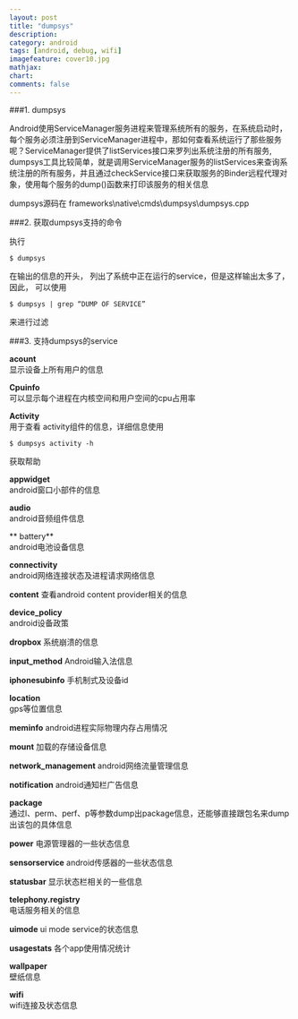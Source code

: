 ```yaml
---
layout: post
title: "dumpsys"
description:
category: android
tags: [android, debug, wifi]
imagefeature: cover10.jpg
mathjax: 
chart:
comments: false
---
```


###1. dumpsys  
  
Android使用ServiceManager服务进程来管理系统所有的服务，在系统启动时，每个服务必须注册到ServiceManager进程中，那如何查看系统运行了那些服务呢？ServiceManager提供了listServices接口来罗列出系统注册的所有服务, dumpsys工具比较简单，就是调用ServiceManager服务的listServices来查询系统注册的所有服务，并且通过checkService接口来获取服务的Binder远程代理对象，使用每个服务的dump()函数来打印该服务的相关信息  
  
dumpsys源码在 frameworks\native\cmds\dumpsys\dumpsys.cpp  
  
###2. 获取dumpsys支持的命令  
  
执行
	
	$ dumpsys
    
在输出的信息的开头， 列出了系统中正在运行的service，但是这样输出太多了， 因此， 可以使用  
  
	$ dumpsys | grep “DUMP OF SERVICE”  
    
来进行过滤  
  
###3. 支持dumpsys的service   
  
**acount**  
显示设备上所有用户的信息  
  
**Cpuinfo**  
可以显示每个进程在内核空间和用户空间的cpu占用率  
  
**Activity**  
用于查看 activity组件的信息，详细信息使用  
  
	$ dumpsys activity -h
    
获取帮助  
  
**appwidget**  
android窗口小部件的信息  
  
**audio**  
android音频组件信息  
  
** battery**  
android电池设备信息  
  
**connectivity**  
android网络连接状态及进程请求网络信息  
  
**content**
查看android content provider相关的信息  
  
**device_policy**  
android设备政策  
  
**dropbox**
系统崩溃的信息  
  
**input_method**
Android输入法信息  
  
**iphonesubinfo**
手机制式及设备id  
  
**location**  
gps等位置信息  
  
**meminfo**
android进程实际物理内存占用情况  
  
**mount**
加载的存储设备信息  
  
**network_management**
android网络流量管理信息  
  
**notification**
android通知栏广告信息  
  
**package**  
通过l、perm、perf、p等参数dump出package信息，还能够直接跟包名来dump出该包的具体信息
  
**power**
电源管理器的一些状态信息
  
**sensorservice**
android传感器的一些状态信息  
  
**statusbar**
显示状态栏相关的一些信息  
  
**telephony.registry**  
电话服务相关的信息  
  
**uimode**
ui mode service的状态信息  
  
**usagestats**
各个app使用情况统计  
  
**wallpaper**  
壁纸信息  
  
**wifi**  
wifi连接及状态信息
